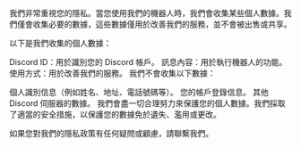 我們非常重視您的隱私。當您使用我們的機器人時，我們會收集某些個人數據。我們僅會收集必要的數據，這些數據僅用於改善我們的服務，並不會被出售或共享。

以下是我們收集的個人數據：

Discord ID：用於識別您的 Discord 帳戶。
訊息內容：用於執行機器人的功能。
使用方式：用於改善我們的服務。
我們不會收集以下數據：

個人識別信息（例如姓名、地址、電話號碼等）。
您的帳戶登錄信息。
其他 Discord 伺服器的數據。
我們會盡一切合理努力來保護您的個人數據。我們採取了適當的安全措施，以保護您的數據免於遺失、濫用或更改。

如果您對我們的隱私政策有任何疑問或顧慮，請聯繫我們。

